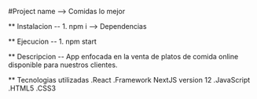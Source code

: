 #Project name --> Comidas lo mejor

** Instalacion
   -- 1. npm i      -->    Dependencias

** Ejecucion
   -- 1. npm start

** Descripcion
   -- App enfocada en la venta de platos de comida online disponible para nuestros clientes.

** Tecnologias utilizadas
   .React
   .Framework NextJS version 12
   .JavaScript
   .HTML5
   .CSS3